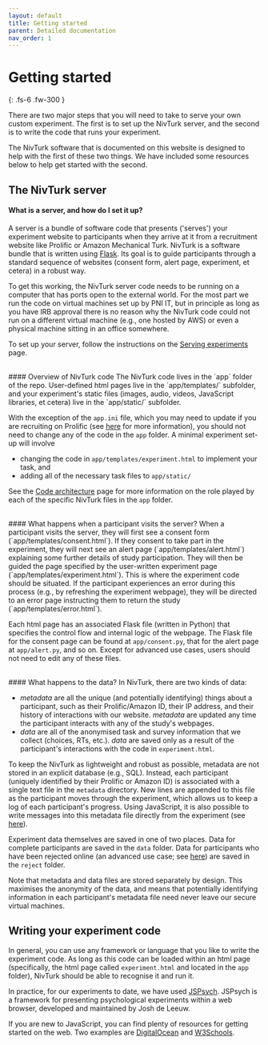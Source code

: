 ```yaml
---
layout: default
title: Getting started
parent: Detailed documentation
nav_order: 1
---
```


# Getting started

{: .fs-6 .fw-300 }

There are two major steps that you will need to take to serve your own custom experiment. The first is to set up the NivTurk server, and the second is to write the code that runs your experiment.

The NivTurk software that is documented on this website is designed to help with the first of these two things. We have included some resources below to help get started with the second.

## The NivTurk server

#### What is a server, and how do I set it up?
A server is a bundle of software code that presents ('serves') your experiment website to participants when they arrive at it from a recruitment website like Prolific or Amazon Mechanical Turk. NivTurk is a software bundle that is written using [Flask](https://flask.palletsprojects.com/en/1.1.x/). Its goal is to guide participants through a standard sequence of websites (consent form, alert page, experiment, et cetera) in a robust way.

To get this working, the NivTurk server code needs to be running on a computer that has ports open to the external world. For the most part we run the code on virtual machines set up by PNI IT, but in principle as long as you have IRB approval there is no reason why the NivTurk code could not run on a different virtual machine (e.g., one hosted by AWS) or even a physical machine sitting in an office somewhere.

To set up your server, follow the instructions on the [Serving experiments](../serving/) page.

<br>
#### Overview of NivTurk code
The NivTurk code lives in the `app` folder of the repo. User-defined html pages live in the `app/templates/` subfolder, and your experiment's static files (images, audio, videos, JavaScript libraries, et cetera) live in the `app/static/` subfolder.

With the exception of the `app.ini` file, which you may need to update if you are recruiting on Prolific (see [here](../prolific) for more information), you should not need to change any of the code in the `app` folder. A minimal experiment set-up will involve

- changing the code in `app/templates/experiment.html` to implement your task, and
- adding all of the necessary task files to `app/static/`

See the [Code architecture](../architecture/) page for more information on the role played by each of the specific NivTurk files in the `app` folder.

<br>
#### What happens when a participant visits the server?
When a participant visits the server, they will first see a consent form (`app/templates/consent.html`). If they consent to take part in the experiment, they will next see an alert page (`app/templates/alert.html`) explaining some further details of study participation. They will then be guided the page specified by the user-written experiment page (`app/templates/experiment.html`). This is where the experiment code should be situated. If the participant experiences an error during this process (e.g., by refreshing the experiment webpage), they will be directed to an error page instructing them to return the study (`app/templates/error.html`).

Each html page has an associated Flask file (written in Python) that specifies the control flow and internal logic of the webpage. The Flask file for the consent page can be found at `app/consent.py`, that for the alert page at `app/alert.py`, and so on. Except for advanced use cases, users should not need to edit any of these files.

<br>
#### What happens to the data?
In NivTurk, there are two kinds of data:

- _metadata_ are all the unique (and potentially identifying) things about a participant, such as their Prolific/Amazon ID, their IP address, and their history of interactions with our website. _metadata_ are updated any time the participant interacts with any of the study's webpages.
- _data_ are all of the anonymised task and survey information that we collect (choices, RTs, etc.). _data_ are saved only as a result of the participant's interactions with the code in `experiment.html`.

To keep the NivTurk as lightweight and robust as possible, metadata are not stored in an explicit database (e.g., SQL). Instead, each participant (uniquely identified by their Prolific or Amazon ID) is associated with a single text file in the `metadata` directory. New lines are appended to this file as the participant moves through the experiment, which allows us to keep a log of each participant's progress. Using JavaScript, it is also possible to write messages into this metadata file directly from the experiment (see [here](/nivturk/docs/cookbook/message-pass)).

Experiment data themselves are saved in one of two places. Data for complete participants are saved in the `data` folder. Data for participants who have been rejected online (an advanced use case; see [here](/nivturk/docs/cookbook/online-rejection)) are saved in the `reject` folder.

Note that metadata and data files are stored separately by design. This maximises the anonymity of the data, and means that potentially identifying information in each participant's metadata file need never leave our secure virtual machines.


## Writing your experiment code

In general, you can use any framework or language that you like to write the experiment code. As long as this code can be loaded within an html page (specifically, the html page called `experiment.html` and located in the `app` folder), NivTurk should be able to recognise it and run it.

In practice, for our experiments to date, we have used [JSPsych](https://www.jspsych.org/). JSPsych is a framework for presenting psychological experiments within a web browser, developed and maintained by Josh de Leeuw.

If you are new to JavaScript, you can find plenty of resources for getting started on the web. Two examples are [DigitalOcean](https://www.digitalocean.com/community/tutorial_series/how-to-code-in-javascript) and [W3Schools](https://www.w3schools.com/js/).
